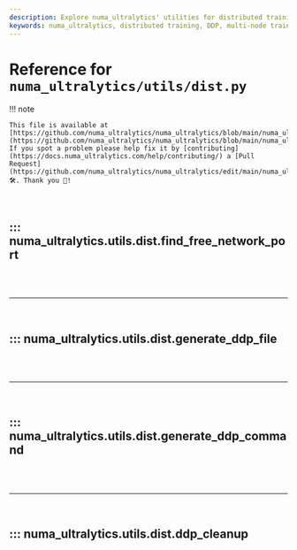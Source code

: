 ```yaml
---
description: Explore numa_ultralytics' utilities for distributed training including DDP file generation, command setup, and cleanup. Improve multi-node training efficiency.
keywords: numa_ultralytics, distributed training, DDP, multi-node training, network port, DDP file generation, DDP command, training utilities
---
```


# Reference for `numa_ultralytics/utils/dist.py`

!!! note

    This file is available at [https://github.com/numa_ultralytics/numa_ultralytics/blob/main/numa_ultralytics/utils/dist.py](https://github.com/numa_ultralytics/numa_ultralytics/blob/main/numa_ultralytics/utils/dist.py). If you spot a problem please help fix it by [contributing](https://docs.numa_ultralytics.com/help/contributing/) a [Pull Request](https://github.com/numa_ultralytics/numa_ultralytics/edit/main/numa_ultralytics/utils/dist.py) 🛠️. Thank you 🙏!

<br>

## ::: numa_ultralytics.utils.dist.find_free_network_port

<br><br><hr><br>

## ::: numa_ultralytics.utils.dist.generate_ddp_file

<br><br><hr><br>

## ::: numa_ultralytics.utils.dist.generate_ddp_command

<br><br><hr><br>

## ::: numa_ultralytics.utils.dist.ddp_cleanup

<br><br>
